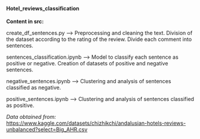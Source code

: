 #### **Hotel_reviews_classification**

**Content in src:**

create_df_sentences.py --> Preprocessing and cleaning the text. Division of the dataset according to the rating of the review. Divide each comment into sentences.

sentences_classification.ipynb --> Model to classify each sentence as positive or negative. Creation of datasets of positive and negative sentences.

negative_sentences.ipynb --> Clustering and analysis of sentences classified as negative.

positive_sentences.ipynb --> Clustering and analysis of sentences classified as positive.

*Data obtained from:*
https://www.kaggle.com/datasets/chizhikchi/andalusian-hotels-reviews-unbalanced?select=Big_AHR.csv